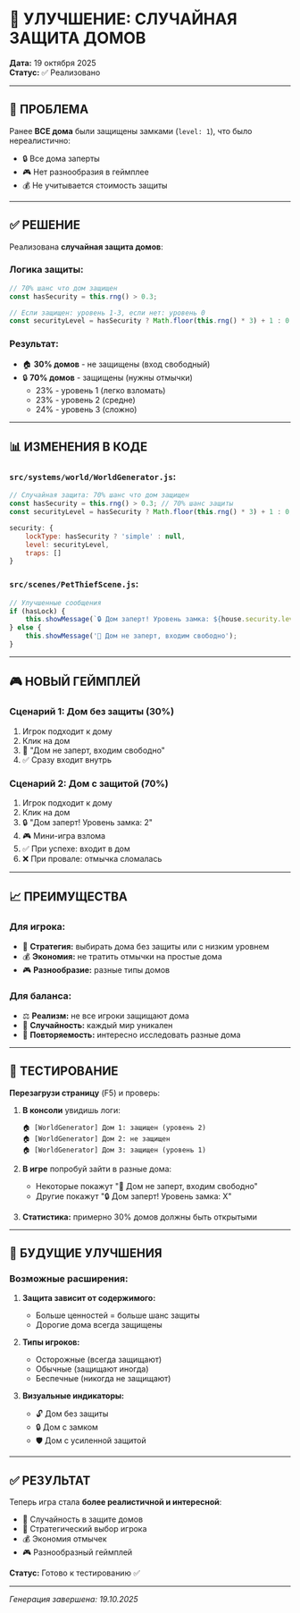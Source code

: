 # 🔐 УЛУЧШЕНИЕ: СЛУЧАЙНАЯ ЗАЩИТА ДОМОВ

**Дата:** 19 октября 2025  
**Статус:** ✅ Реализовано

---

## 🎯 ПРОБЛЕМА

Ранее **ВСЕ дома** были защищены замками (`level: 1`), что было нереалистично:
- 🔒 Все дома заперты
- 🎮 Нет разнообразия в геймплее
- 💰 Не учитывается стоимость защиты

---

## ✅ РЕШЕНИЕ

Реализована **случайная защита домов**:

### Логика защиты:
```javascript
// 70% шанс что дом защищен
const hasSecurity = this.rng() > 0.3;

// Если защищен: уровень 1-3, если нет: уровень 0
const securityLevel = hasSecurity ? Math.floor(this.rng() * 3) + 1 : 0;
```

### Результат:
- 🏠 **30% домов** - не защищены (вход свободный)
- 🔒 **70% домов** - защищены (нужны отмычки)
  - 23% - уровень 1 (легко взломать)
  - 23% - уровень 2 (средне)
  - 24% - уровень 3 (сложно)

---

## 📊 ИЗМЕНЕНИЯ В КОДЕ

### `src/systems/world/WorldGenerator.js`:
```javascript
// Случайная защита: 70% шанс что дом защищен
const hasSecurity = this.rng() > 0.3; // 70% шанс защиты
const securityLevel = hasSecurity ? Math.floor(this.rng() * 3) + 1 : 0;

security: {
    lockType: hasSecurity ? 'simple' : null,
    level: securityLevel,
    traps: []
}
```

### `src/scenes/PetThiefScene.js`:
```javascript
// Улучшенные сообщения
if (hasLock) {
    this.showMessage(`🔒 Дом заперт! Уровень замка: ${house.security.level}`);
} else {
    this.showMessage('🚪 Дом не заперт, входим свободно');
}
```

---

## 🎮 НОВЫЙ ГЕЙМПЛЕЙ

### Сценарий 1: Дом без защиты (30%)
1. Игрок подходит к дому
2. Клик на дом
3. 🚪 "Дом не заперт, входим свободно"
4. ✅ Сразу входит внутрь

### Сценарий 2: Дом с защитой (70%)
1. Игрок подходит к дому
2. Клик на дом
3. 🔒 "Дом заперт! Уровень замка: 2"
4. 🎮 Мини-игра взлома
5. ✅ При успехе: входит в дом
6. ❌ При провале: отмычка сломалась

---

## 📈 ПРЕИМУЩЕСТВА

### Для игрока:
- 🎯 **Стратегия:** выбирать дома без защиты или с низким уровнем
- 💰 **Экономия:** не тратить отмычки на простые дома
- 🎮 **Разнообразие:** разные типы домов

### Для баланса:
- ⚖️ **Реализм:** не все игроки защищают дома
- 🎲 **Случайность:** каждый мир уникален
- 🔄 **Повторяемость:** интересно исследовать разные дома

---

## 🧪 ТЕСТИРОВАНИЕ

**Перезагрузи страницу** (F5) и проверь:

1. **В консоли** увидишь логи:
   ```
   🏠 [WorldGenerator] Дом 1: защищен (уровень 2)
   🏠 [WorldGenerator] Дом 2: не защищен
   🏠 [WorldGenerator] Дом 3: защищен (уровень 1)
   ```

2. **В игре** попробуй зайти в разные дома:
   - Некоторые покажут "🚪 Дом не заперт, входим свободно"
   - Другие покажут "🔒 Дом заперт! Уровень замка: X"

3. **Статистика:** примерно 30% домов должны быть открытыми

---

## 🔮 БУДУЩИЕ УЛУЧШЕНИЯ

### Возможные расширения:
1. **Защита зависит от содержимого:**
   - Больше ценностей = больше шанс защиты
   - Дорогие дома всегда защищены

2. **Типы игроков:**
   - Осторожные (всегда защищают)
   - Обычные (защищают иногда)
   - Беспечные (никогда не защищают)

3. **Визуальные индикаторы:**
   - 🔓 Дом без защиты
   - 🔒 Дом с замком
   - 🛡️ Дом с усиленной защитой

---

## ✅ РЕЗУЛЬТАТ

Теперь игра стала **более реалистичной и интересной**:
- 🎲 Случайность в защите домов
- 🎯 Стратегический выбор игрока
- 💰 Экономия отмычек
- 🎮 Разнообразный геймплей

**Статус:** Готово к тестированию ✅

---

*Генерация завершена: 19.10.2025*

